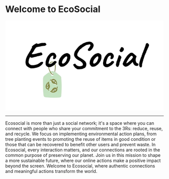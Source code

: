 # Welcome to EcoSocial


![](https://raw.githubusercontent.com/JesusVergara89/Social/main/src/images/Social.png) 

------------



Ecosocial is more than just a social network; it's a space where you can connect with people who share your commitment to the 3Rs: reduce, reuse, and recycle. We focus on implementing environmental action plans, from tree planting events to promoting the reuse of items in good condition or those that can be recovered to benefit other users and prevent waste. In Ecosocial, every interaction matters, and our connections are rooted in the common purpose of preserving our planet. Join us in this mission to shape a more sustainable future, where our online actions make a positive impact beyond the screen. Welcome to Ecosocial, where authentic connections and meaningful actions transform the world.
